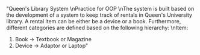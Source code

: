 "Queen's Library System
\nPractice for OOP
\nThe system is built based on the development of a system to keep track of rentals in Queen's University library.
 A rental item can be either be a device or a book. 
 Furthermore, different categories are defined based on the following hierarchy:
 \nItem: 
 1) Book -> Textbook or Magazine
 2) Device -> Adaptor or Laptop"
